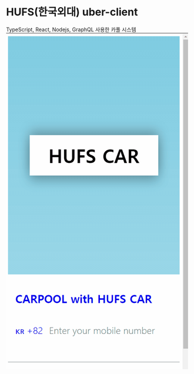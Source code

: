 # HUFS(한국외대) uber-client
TypeScript, React, Nodejs, GraphQL 사용한 카풀 시스템
![Farmers Market Finder Demo](demo/Home.gif)